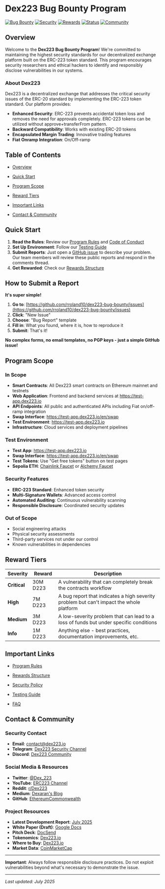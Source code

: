 # Dex223 Bug Bounty Program

[![Bug Bounty](https://img.shields.io/badge/Bug%20Bounty-Active-brightgreen)](https://github.com/dex223/bug-bounty)
[![Security](https://img.shields.io/badge/Security-Responsible%20Disclosure-blue)](https://github.com/dex223/bug-bounty/blob/main/SECURITY.md)
[![Rewards](https://img.shields.io/badge/Rewards-Up%20to%2030M%20D223-orange)](https://github.com/dex223/bug-bounty/blob/main/REWARDS.md)
[![Status](https://img.shields.io/badge/Status-Active%20Program-success)](https://github.com/dex223/bug-bounty)
[![Community](https://img.shields.io/badge/Community-500%2B%20Researchers-blueviolet)](https://t.me/Dex223_defi)

## Overview

Welcome to the **Dex223 Bug Bounty Program**! We're committed to maintaining the highest security standards for our decentralized exchange platform built on the ERC-223 token standard. This program encourages security researchers and ethical hackers to identify and responsibly disclose vulnerabilities in our systems.

### About Dex223
Dex223 is a decentralized exchange that addresses the critical security issues of the ERC-20 standard by implementing the ERC-223 token standard. Our platform provides:
- **Enhanced Security**: ERC-223 prevents accidental token loss and removes the need for approvals completely. ERC-223 tokens can be utilized without approve+transferFrom pattern.
- **Backward Compatibility**: Works with existing ERC-20 tokens
- **Encapsulated Margin Trading**: Innovative trading features
- **Fiat Onramp Integration**: On/Off-ramp



## Table of Contents

- [Overview](#-overview)
- [Quick Start](#-quick-start)
- [Program Scope](#-program-scope)
- [Reward Tiers](#-reward-tiers)
- [Important Links](#-important-links)

- [Contact & Community](#-contact--community)

## Quick Start

1. **Read the Rules**: Review our [Program Rules](RULES.md) and [Code of Conduct](CODE_OF_CONDUCT.md)
2. **Set Up Environment**: Follow our [Testing Guide](TESTING_GUIDE.md)
3. **Submit Reports**: Just open a [GitHub issue](https://github.com/rroland10/dex223-bug-bounty/issues) to describe your problem. Our team members will review these public reports and respond in the comments thread.
4. **Get Rewarded**: Check our [Rewards Structure](REWARDS.md)

## How to Submit a Report

**It's super simple!**

1. **Go to**: [https://github.com/rroland10/dex223-bug-bounty/issues](https://github.com/rroland10/dex223-bug-bounty/issues)
2. **Click**: "New Issue"
3. **Choose**: "Bug Report" template
4. **Fill in**: What you found, where it is, how to reproduce it
5. **Submit**: That's it!

**No complex forms, no email templates, no PGP keys - just a simple GitHub issue!**

## Program Scope

### In Scope
- **Smart Contracts**: All Dex223 smart contracts on Ethereum mainnet and testnets
- **Web Application**: Frontend and backend services at https://test-app.dex223.io
- **API Endpoints**: All public and authenticated APIs including Fiat on/off-ramp integration
- **Swap Interface**: https://test-app.dex223.io/en/swap
- **Test Environment**: https://test-app.dex223.io
- **Infrastructure**: Cloud services and deployment pipelines

### Test Environment
- **Test App**: https://test-app.dex223.io
- **Swap Interface**: https://test-app.dex223.io/en/swap
- **Test Tokens**: Use "Get free tokens" button on test pages
- **Sepolia ETH**: [Chainlink Faucet](https://faucets.chain.link/sepolia) or [Alchemy Faucet](https://www.alchemy.com/faucets/ethereum-sepolia)

### Security Features
- **ERC-223 Standard**: Enhanced token security
- **Multi-Signature Wallets**: Advanced access control
- **Automated Auditing**: Continuous vulnerability scanning
- **Responsible Disclosure**: Coordinated security updates

### Out of Scope
- Social engineering attacks
- Physical security assessments
- Third-party services not under our control
- Known vulnerabilities in dependencies

## Reward Tiers

| Severity | Reward | Description |
|----------|---------|-------------|
| **Critical** | 30M D223 | A vulnerability that can completely break the contracts workflow |
| **High** | 7M D223 | A bug report that indicates a high severity problem but can't impact the whole platform |
| **Medium** | 3M D223 | A low-severity problem that can lead to a loss of funds but under specific conditions |
| **Info** | 1M D223 | Anything else - best practices, documentation improvements, etc. |

## Important Links

- [Program Rules](RULES.md)
- [Rewards Structure](REWARDS.md)
- [Security Policy](SECURITY.md)
- [Testing Guide](TESTING_GUIDE.md)

- [FAQ](FAQ.md)



## Contact & Community

### Security Contact
- **Email**: contact@dex223.io
- **Telegram**: [Dex223 Security Channel](https://t.me/Dex223_defi)
- **Discord**: [Dex223 Community](https://discord.gg/t5bdeGC5Jk)

### Social Media & Resources
- **Twitter**: [@Dex_223](https://x.com/Dex_223)
- **YouTube**: [ERC223 Channel](https://www.youtube.com/@erc223)
- **Reddit**: [r/Dex223](https://www.reddit.com/r/Dex223)
- **Medium**: [Dexaran's Blog](https://dexaran820.medium.com/)
- **GitHub**: [EthereumCommonwealth](https://github.com/EthereumCommonwealth)

### Project Resources
- **Latest Development Report**: [July 2025](https://gist.github.com/Dexaran/c479c626a1af52853f5e396d2b7fcf9f)
- **White Paper (Draft)**: [Google Docs](https://docs.google.com/document/d/1Ndz-kqrz4bZV-VwxnmgTW6jz9QsoKgy3zHehcNNGLYM/edit)
- **Pitch Deck**: [DocSend](https://docsend.com/view/zdcya97tgiiiqvwy)
- **Tokenomics**: [Dex223.io](http://dex223.io/#tokenomics)
- **Where to Buy**: [Dex223.io](https://www.dex223.io)
- **Market Data**: [CoinMarketCap](https://coinmarketcap.com/currencies/dex223/)

---

**Important**: Always follow responsible disclosure practices. Do not exploit vulnerabilities beyond what's necessary to demonstrate the issue.

---

*Last updated: July 2025* 